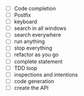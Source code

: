- [ ] Code completion
- [ ] Postfix
- [ ] keyboard
- [ ] search in all windows
- [ ] search everywhere
- [ ] run anything
- [ ] stop everything
- [ ] refactor as you go
- [ ] complete statement
- [ ] TDD loop
- [ ] inspections and intentions
- [ ] code generation
- [ ] create the API
